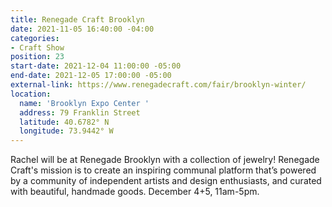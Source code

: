 ```yaml
---
title: Renegade Craft Brooklyn
date: 2021-11-05 16:40:00 -04:00
categories:
- Craft Show
position: 23
start-date: 2021-12-04 11:00:00 -05:00
end-date: 2021-12-05 17:00:00 -05:00
external-link: https://www.renegadecraft.com/fair/brooklyn-winter/
location:
  name: 'Brooklyn Expo Center '
  address: 79 Franklin Street
  latitude: 40.6782° N
  longitude: 73.9442° W
---
```


Rachel will be at Renegade Brooklyn with a collection of jewelry! Renegade Craft's mission is to create an inspiring communal platform that’s powered by a community of independent artists and design enthusiasts, and curated with beautiful, handmade goods. December 4+5, 11am-5pm. 